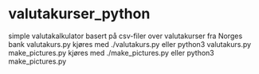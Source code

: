 # valutakurser_python
simple valutakalkulator basert på csv-filer over valutakurser fra Norges bank
valutakurs.py kjøres med ./valutakurs.py eller python3 valutakurs.py\
make_pictures.py kjøres med ./make_pictures.py eller python3 make_pictures.py
